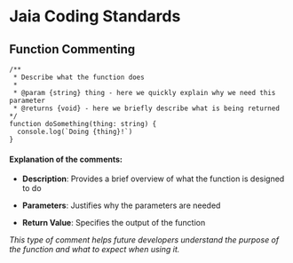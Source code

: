 # Jaia Coding Standards

## Function Commenting
```
/**
 * Describe what the function does
 *
 * @param {string} thing - here we quickly explain why we need this parameter
 * @returns {void} - here we briefly describe what is being returned
*/
function doSomething(thing: string) {
  console.log(`Doing {thing}!`)
}
```

#### Explanation of the comments:

* **Description**: Provides a brief overview of what the function is designed to do

* **Parameters**: Justifies why the parameters are needed

* **Return Value**: Specifies the output of the function

*This type of comment helps future developers understand the purpose of the function and what to expect when using it.*
